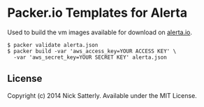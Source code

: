 Packer.io Templates for Alerta
==============================

Used to build the vm images available for download on [alerta.io](http://alerta.io/).

```
$ packer validate alerta.json
$ packer build -var 'aws_access_key=YOUR ACCESS KEY' \
  -var 'aws_secret_key=YOUR SECRET KEY' alerta.json
```

License
-------

Copyright (c) 2014 Nick Satterly. Available under the MIT License.
